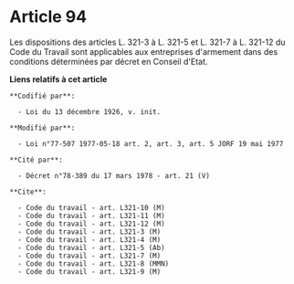 # Article 94

Les dispositions des articles L. 321-3 à L. 321-5 et L. 321-7 à L. 321-12 du Code du Travail sont applicables aux entreprises
d'armement dans des conditions déterminées par décret en Conseil d'Etat.

**Liens relatifs à cet article**

	**Codifié par**:

	  - Loi du 13 décembre 1926, v. init.

	**Modifié par**:

	  - Loi n°77-507 1977-05-18 art. 2, art. 3, art. 5 JORF 19 mai 1977

	**Cité par**:

	  - Décret n°78-389 du 17 mars 1978 - art. 21 (V)

	**Cite**:

	  - Code du travail - art. L321-10 (M)
	  - Code du travail - art. L321-11 (M)
	  - Code du travail - art. L321-12 (M)
	  - Code du travail - art. L321-3 (M)
	  - Code du travail - art. L321-4 (M)
	  - Code du travail - art. L321-5 (Ab)
	  - Code du travail - art. L321-7 (M)
	  - Code du travail - art. L321-8 (MMN)
	  - Code du travail - art. L321-9 (M)
